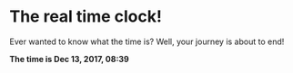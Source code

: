 # The real time clock!

Ever wanted to know what the time is? Well, your journey is about to end!

**The time is Dec 13, 2017, 08:39**